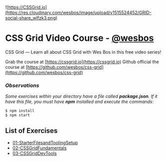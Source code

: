 ![https://CSSGrid.io](https://res.cloudinary.com/wesbos/image/upload/v1515524452/GRID-social-share_wlfzk3.png)


# CSS Grid Video Course - [@wesbos](https://github.com/wesbos)

CSS Grid — Learn all about CSS Grid with Wes Bos in this free video series!

Grab the course at [https://cssgrid.io](https://cssgrid.io)
Github official the course at [https://github.com/wesbos/css-grid](https://github.com/wesbos/css-grid)

### **_Observations_**
_Some exercises within your directory have a file called **package.json**. If it have this file, you must have **npm** installed and execute the commands:_

```
$ npm install
$ npm start
```


## List of Exercises

* [01-StarterFilesandToolingSetup](https://herminiotorres.github.io/cssgrid/01-StarterFilesandToolingSetup/finish.html)
* [02-CSSGridFundamentals](https://herminiotorres.github.io/cssgrid/02-CSSGridFundamentals/finish.html)
* [03-CSSGridDevTools](https://herminiotorres.github.io/cssgrid/03-CSSGridDevTools/finish.html)
